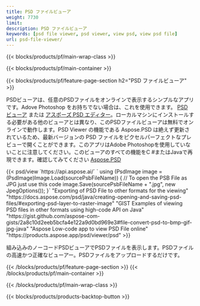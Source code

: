 ```yaml
---
title: PSD ファイルビューア
weight: 7730
limit: 
description: PSD ファイルビューア
keywords: [psd file viewer, psd viewer, view psd, view psd file]
url: psd-file-viewer/
---
```


{{< blocks/products/pf/main-wrap-class >}}

{{< blocks/products/pf/main-container >}}

{{< blocks/products/pf/feature-page-section h2="PSD ファイルビューア" >}}
<p>PSDビューアは、任意のPSDファイルをオンラインで表示するシンプルなアプリです。Adove Photoshop をお持ちでない場合は、これを使用できます。 <a href="/psd/view/psd-file-viewer">PSD ビューア</a> または <a href="https://products.aspose.app/psd/editor">アスポーズ PSD エディター</a>。ローカルマシンにインストールする必要がある他のビューアとは異なり、このPSDファイルビューアは無料でオンラインで動作します。PSD Viewer の機能である Aspose.PSD は絶えず更新されているため、最新バージョンの PSD ファイルをピクセルパーフェクトなプレビューで開くことができます。このアプリはAdobe Photoshopを使用していないことに注意してください。このビューアのすべての機能をC #またはJavaで再現できます。確認してみてください <a href="https://products.aspose.com/psd">Aspose.PSD</a></p>
{{< psd/view `https://api.aspose.ai/` 
`    using (PsdImage image = (PsdImage)Image.Load(sourcePsbFileName))
    {
	    // To open the PSB File as JPG just use this code
        image.Save(sourcePsbFileName + ".jpg",  new JpegOptions());
    }` 
"Exporting of PSD File to other formats for the viewing" "https://docs.aspose.com/psd/java/creating-opening-and-saving-psd-files/#exporting-psd-layer-to-raster-image" 
"GIST Examples of viewing PSD files in other formats using high-code API on Java" "https://gist.github.com/aspose-com-gists/2a8c10d2eeb5bcfa4e122a9d0bd969e3#file-convert-psd-to-bmp-gif-jpg-java" 
"Aspose Low-code app to view PSD File online" "https://products.aspose.app/psd/viewer/psd" >}}
<p>組み込みのノーコードPSDビューアでPSDファイルを表示します。PSDファイルの高速かつ正確なビューアー。PSDファイルをアップロードするだけです。</p>
{{< /blocks/products/pf/feature-page-section >}}
{{< /blocks/products/pf/main-container >}}


{{< /blocks/products/pf/main-wrap-class >}}

{{< blocks/products/products-backtop-button >}}

